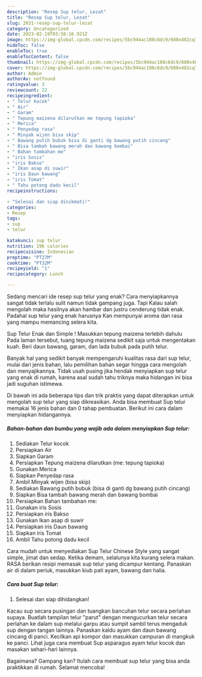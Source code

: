 ```yaml
---
description: "Resep Sup telur, Lezat"
title: "Resep Sup telur, Lezat"
slug: 2031-resep-sup-telur-lezat
category: Uncategorized
date: 2023-02-19T03:58:16.921Z
image: https://img-global.cpcdn.com/recipes/5bc944ac108c6dc9/680x482cq70/sup-telur-foto-resep-utama.jpg
hideToc: false
enableToc: true
enableTocContent: false
thumbnail: https://img-global.cpcdn.com/recipes/5bc944ac108c6dc9/680x482cq70/sup-telur-foto-resep-utama.jpg
cover: https://img-global.cpcdn.com/recipes/5bc944ac108c6dc9/680x482cq70/sup-telur-foto-resep-utama.jpg
author: Admin
authorAv: notfound
ratingvalue: 3
reviewcount: 22
recipeingredient:
- " Telur kocok"
- " Air"
- " Garam"
- " Tepung maizena dilarutkan me tepung tapioka"
- " Merica"
- " Penyedap rasa"
- " Minyak wijen bisa skip"
- " Bawang putih bubuk bisa di ganti dg bawang putih cincang"
- " Bisa tambah bawang merah dan bawang bombai"
- " Bahan tambahan me"
- "iris Sosis"
- "iris Bakso"
- " Ikan asap di suwir"
- "iris Daun bawang"
- "iris Tomat"
- " Tahu potong dadu kecil"
recipeinstructions:

- "Selesai dan siap dinikmati!"
categories:
- Resep
tags:
- sup
- telur

katakunci: sup telur 
nutrition: 196 calories
recipecuisine: Indonesian
preptime: "PT27M"
cooktime: "PT32M"
recipeyield: "1"
recipecategory: Lunch

---
```



Sedang mencari ide resep sup telur yang enak? Cara menyiapkannya sangat tidak terlalu sulit namun tidak gampang juga. Tapi Kalau salah mengolah maka hasilnya akan hambar dan justru cenderung tidak enak. Padahal sup telur yang enak harusnya Kan mempunyai aroma dan rasa yang mampu memancing selera kita.


Sup Telur Enak dan Simple ! Masukkan tepung maizena terlebih dahulu Pada laman tersebut, tuang tepung maizena sedikit saja untuk mengentakan kuah. Beri daun bawang, garam, dan lada bubuk pada putih telur.

Banyak hal yang sedikit banyak mempengaruhi kualitas rasa dari sup telur, mulai dari jenis bahan, lalu pemilihan bahan segar hingga cara mengolah dan menyajikannya. Tidak usah pusing jika hendak menyiapkan sup telur yang enak di rumah, karena asal sudah tahu triknya maka hidangan ini bisa jadi suguhan istimewa.


Di bawah ini ada beberapa tips dan trik praktis yang dapat diterapkan untuk mengolah sup telur yang siap dikreasikan. Anda bisa membuat Sup telur memakai 16 jenis bahan dan 0 tahap pembuatan. Berikut ini cara dalam menyiapkan hidangannya.

<!--inarticleads1-->

##### Bahan-bahan dan bumbu yang wajib ada dalam menyiapkan Sup telur:

1. Sediakan  Telur kocok
1. Persiapkan  Air
1. Siapkan  Garam
1. Persiapkan  Tepung maizena dilarutkan (me: tepung tapioka)
1. Gunakan  Merica
1. Siapkan  Penyedap rasa
1. Ambil  Minyak wijen (bisa skip)
1. Sediakan  Bawang putih bubuk (bisa di ganti dg bawang putih cincang)
1. Siapkan  Bisa tambah bawang merah dan bawang bombai
1. Persiapkan  Bahan tambahan me:
1. Gunakan iris Sosis
1. Persiapkan iris Bakso
1. Gunakan  Ikan asap di suwir
1. Persiapkan iris Daun bawang
1. Siapkan iris Tomat
1. Ambil  Tahu potong dadu kecil


Cara mudah untuk menyediakan Sup Telur Chinese Style yang sangat simple, jimat dan sedap. Ketika demam, selalunya kita kurang selera makan. RASA berikan resipi memasak sup telur yang dicampur kentang. Panaskan air di dalam periuk, masukkan kiub pati ayam, bawang dan halia. 

<!--inarticleads2-->

##### Cara buat Sup telur:


1. Selesai dan siap dihidangkan!

Kacau sup secara pusingan dan tuangkan bancuhan telur secara perlahan supaya. Buatlah tampilan telur &#34;parut&#34; dengan mengucurkan telur secara perlahan ke dalam sup melalui garpu atau sumpit sambil terus mengaduk sup dengan tangan lainnya. Panaskan kaldu ayam dan daun bawang cincang di panci. Kecilkan api kompor dan masukkan campuran di mangkuk ke panci. Lihat juga cara membuat Sup asparagus ayam telur kocok dan masakan sehari-hari lainnya. 

Bagaimana? Gampang kan? Itulah cara membuat sup telur yang bisa anda praktikkan di rumah. Selamat mencoba!
